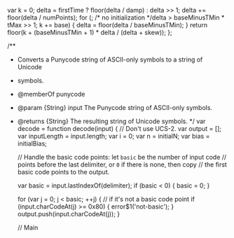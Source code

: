 var k = 0;
	delta = firstTime ? floor(delta / damp) : delta >> 1;
	delta += floor(delta / numPoints);
	for (; /* no initialization */delta > baseMinusTMin * tMax >> 1; k += base) {
		delta = floor(delta / baseMinusTMin);
	}
	return floor(k + (baseMinusTMin + 1) * delta / (delta + skew));
};

/**
 * Converts a Punycode string of ASCII-only symbols to a string of Unicode
 * symbols.
 * @memberOf punycode
 * @param {String} input The Punycode string of ASCII-only symbols.
 * @returns {String} The resulting string of Unicode symbols.
 */
var decode = function decode(input) {
	// Don't use UCS-2.
	var output = [];
	var inputLength = input.length;
	var i = 0;
	var n = initialN;
	var bias = initialBias;

	// Handle the basic code points: let `basic` be the number of input code
	// points before the last delimiter, or `0` if there is none, then copy
	// the first basic code points to the output.

	var basic = input.lastIndexOf(delimiter);
	if (basic < 0) {
		basic = 0;
	}

	for (var j = 0; j < basic; ++j) {
		// if it's not a basic code point
		if (input.charCodeAt(j) >= 0x80) {
			error$1('not-basic');
		}
		output.push(input.charCodeAt(j));
	}

	// Main